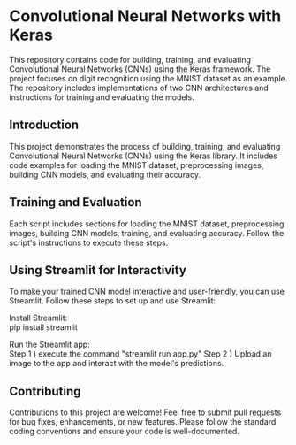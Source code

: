 # Convolutional Neural Networks with Keras

This repository contains code for building, training, and evaluating Convolutional Neural Networks (CNNs) using the Keras framework. The project focuses on digit recognition using the MNIST dataset as an example. The repository includes implementations of two CNN architectures and instructions for training and evaluating the models.

## Introduction

This project demonstrates the process of building, training, and evaluating Convolutional Neural Networks (CNNs) using the Keras library. It includes code examples for loading the MNIST dataset, preprocessing images, building CNN models, and evaluating their accuracy.

## Training and Evaluation
Each script includes sections for loading the MNIST dataset, preprocessing images, building CNN models, training, and evaluating accuracy. Follow the script's instructions to execute these steps.

## Using Streamlit for Interactivity
To make your trained CNN model interactive and user-friendly, you can use Streamlit. Follow these steps to set up and use Streamlit:

Install Streamlit: <br>
pip install streamlit

Run the Streamlit app: <br>
Step 1 ) execute the command "streamlit run app.py"
Step 2 ) Upload an image to the app and interact with the model's predictions.

## Contributing
Contributions to this project are welcome! Feel free to submit pull requests for bug fixes, enhancements, or new features. Please follow the standard coding conventions and ensure your code is well-documented.
